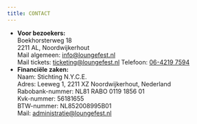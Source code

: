 ```yaml
---
title: CONTACT
---
```

* **Voor bezoekers:**\
  Boekhorsterweg 18 \
  2211 AL, Noordwijkerhout\
  Mail algemeen: [info@loungefest.nl](mailto:info@loungefest.nl)\
  Mail tickets: [ticketing@loungefest.nl](mailto:ticketing@loungefest.nl)
  Telefoon: [06-4219 7594](tel:0642197594)
* **Financiële zaken:**\
  Naam: Stichting N.Y.C.E.\
  Adres: Leeweg 1, 2211 XZ Noordwijkerhout, Nederland\
  Rabobank-nummer: NL81 RABO 0119 1856 01 \
  Kvk-nummer: 56181655\
  BTW-nummer: NL852008995B01\
  Mail: [administratie@loungefest.nl](mailto:administratie@loungefest.nl)
